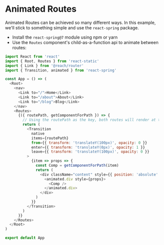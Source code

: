 # Animated Routes

Animated Routes can be achieved so many different ways. In this example, we'll stick to something simple and use the `react-spring` package.

- Install the `react-spring@7` module using npm or yarn
- Use the `Routes` component's child-as-a-function api to animate between routes:

```javascript
import React from 'react'
import { Root, Routes } from 'react-static'
import { Link } from '@reach/router'
import { Transition, animated } from 'react-spring'

const App = () => (
  <Root>
    <nav>
      <Link to="/">Home</Link>
      <Link to="/about">About</Link>
      <Link to="/blog">Blog</Link>
    </nav>
    <Routes>
      {({ routePath, getComponentForPath }) => {
        // Using the routePath as the key, both routes will render at the same time for the transition
        return (
          <Transition
            native
            items={routePath}
            from={{ transform: 'translateY(100px)', opacity: 0 }}
            enter={{ transform: 'translateY(0px)', opacity: 1 }}
            leave={{ transform: 'translateY(100px)', opacity: 0 }}
          >
            {item => props => {
              const Comp = getComponentForPath(item)
              return (
                <div className="content" style={{ position: 'absolute' }}>
                  <animated.div style={props}>
                    <Comp />
                  </animated.div>
                </div>
              )
            }}
          </Transition>
        )
      }}
    </Routes>
  </Root>
)

export default App
```
